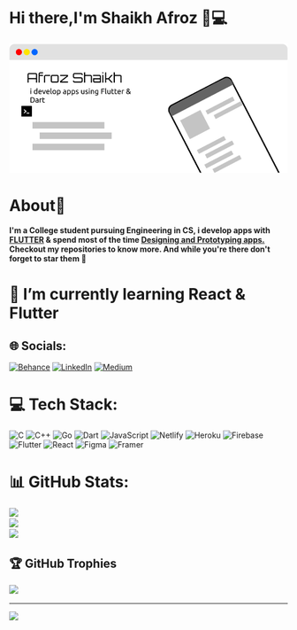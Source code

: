 
# Hi there,I'm Shaikh Afroz 👋💻


 <img src="https://github.com/Afroz-Shaikh/Afroz-Shaikh/blob/master/icons/bg.png" alt="s1" width="1000">

# About🤔
<b>I'm a College student pursuing Engineering in CS, i develop apps with <a href="https://flutter.dev/"> FLUTTER</a>  & spend most of the time <a href="https://www.behance.net/afrozshaikh_">Designing and Prototyping apps. </a> Checkout my repositories to know more. And while you're there don't forget to star them 🌟</b>


# 🔭 I’m currently learning React & Flutter 


## 🌐 Socials:
[![Behance](https://img.shields.io/badge/Behance-1769ff?logo=behance&logoColor=white)](https://behance.net/afrozshaikh_) [![LinkedIn](https://img.shields.io/badge/LinkedIn-%230077B5.svg?logo=linkedin&logoColor=white)](https://linkedin.com/in/@shaikhafroz) [![Medium](https://img.shields.io/badge/Medium-12100E?logo=medium&logoColor=white)](https://medium.com/@@afrozshaikh_) 

# 💻 Tech Stack:
![C](https://img.shields.io/badge/c-%2300599C.svg?style=flat&logo=c&logoColor=white) ![C++](https://img.shields.io/badge/c++-%2300599C.svg?style=flat&logo=c%2B%2B&logoColor=white) ![Go](https://img.shields.io/badge/go-%2300ADD8.svg?style=flat&logo=go&logoColor=white) ![Dart](https://img.shields.io/badge/dart-%230175C2.svg?style=flat&logo=dart&logoColor=white) ![JavaScript](https://img.shields.io/badge/javascript-%23323330.svg?style=flat&logo=javascript&logoColor=%23F7DF1E) ![Netlify](https://img.shields.io/badge/netlify-%23000000.svg?style=flat&logo=netlify&logoColor=#00C7B7) ![Heroku](https://img.shields.io/badge/heroku-%23430098.svg?style=flat&logo=heroku&logoColor=white) ![Firebase](https://img.shields.io/badge/firebase-%23039BE5.svg?style=flat&logo=firebase) ![Flutter](https://img.shields.io/badge/Flutter-%2302569B.svg?style=flat&logo=Flutter&logoColor=white) ![React](https://img.shields.io/badge/react-%2320232a.svg?style=flat&logo=react&logoColor=%2361DAFB) 	![Figma](https://img.shields.io/badge/figma-%23F24E1E.svg?style=flat&logo=figma&logoColor=white) ![Framer](https://img.shields.io/badge/Framer-black?style=flat&logo=framer&logoColor=blue)
# 📊 GitHub Stats:
![](https://github-readme-stats.vercel.app/api?username=Afroz-Shaikh&theme=radical&hide_border=false&include_all_commits=true&count_private=true)<br/>
![](https://github-readme-streak-stats.herokuapp.com/?user=Afroz-Shaikh&theme=radical&hide_border=false)<br/>
![](https://github-readme-stats.vercel.app/api/top-langs/?username=Afroz-Shaikh&theme=radical&hide_border=false&include_all_commits=true&count_private=true&layout=compact)

## 🏆 GitHub Trophies
![](https://github-profile-trophy.vercel.app/?username=Afroz-Shaikh&theme=radical&no-frame=false&no-bg=false&margin-w=4)

---
[![](https://visitcount.itsvg.in/api?id=Afroz-Shaikh&icon=0&color=0)](https://visitcount.itsvg.in)
